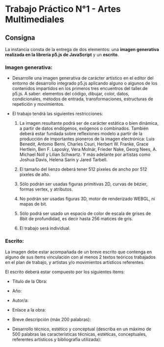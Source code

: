 # Trabajo Práctico N°1 - Artes Multimediales

## Consigna
La instancia consta de la entrega de dos elementos: una **imagen generativa realizada en la librería p5.js de JavaScript** y un **escrito**.


### Imagen generativa:

- Desarrolle una imagen generativa de carácter artístico en el editor del entorno de desarrollo integrado p5.js aplicando alguno o algunos de los contenidos impartidos en los primeros tres encuentros del taller.de p5.js. A saber: elementos del código, dibujar, color, datos, condicionales, métodos de entrada, transformaciones, estructuras de repetición y movimientos.

- El trabajo tendrá las siguientes restricciones:

    1. La imagen resultante podrá ser de carácter estática o bien dinámica, a partir de datos endógenos, exógenos o combinados. También deberá estar fundada sobre reflexiones modelo a partir de la producción de importantes pioneros de la imagen electrónica: Luis Benedit, Antonio Berni, Charles Csuri, Herbert W. Franke, Grace Hertlein, Ben F. Laposky, Vera Molnár, Frieder Nake, Georg Nees, A. Michael Noll y Lilian Schwartz. Y más adelante por artistas como Joshua Davis, Helena Sarin y Jared Tarbell.

    2. El tamaño del lienzo deberá tener 512 pixeles de ancho por 512 pixeles de alto.

    3. Sólo podrán ser usadas figuras primitivas 2D, curvas de bézier, formas vertex, y atributos.

    4. No podrán ser usadas figuras 3D, motor de renderizado WEBGL, ni mapas de bit.

    5. Sólo podrá ser usado un espacio de color de escala de grises de 8bit de profundidad, es decir hasta 256 matices de gris.

    6. El trabajo será individual.

### Escrito:

La imagen debe estar acompañada de un breve escrito que contenga en alguno de sus ítems vinculación con al menos 2 textos teóricos trabajados en el plan de trabajo, y artistas y/o movimientos artísticos referentes.

El escrito deberá estar compuesto por los siguientes ítems:

- Título de la Obra:

- Año:

- Autor/a:

- Enlace a la obra:

- Breve descripción (máx 200 palabras):

- Desarrollo técnico, estético y conceptual (describa en un máximo de 500 palabras las características técnicas, estéticas, conceptuales, referentes artísticos y bibliografía utilizada):

